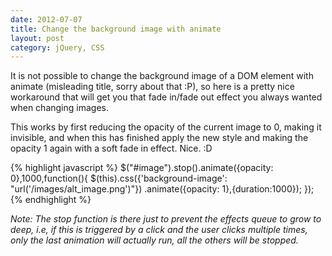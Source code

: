 ```yaml
---
date: 2012-07-07
title: Change the background image with animate
layout: post
category: jQuery, CSS
---
```


It is not possible to change the background image of a DOM element with animate (misleading title, sorry about that :P), so here is a pretty nice workaround that will get you that fade in/fade out effect you always wanted when changing images.

This works by first reducing the opacity of the current image to 0, making it invisible, and when this has finished apply the new style and making the opacity 1 again with a soft fade in effect. Nice. :D

{% highlight javascript %}
$("#image").stop().animate({opacity: 0},1000,function(){
    $(this).css({'background-image': "url('/images/alt_image.png')"})
           .animate({opacity: 1},{duration:1000});
});
{% endhighlight %}

*Note: The stop function is there just to prevent the effects queue to grow to deep, i.e, if this is triggered by a click and the user clicks multiple times, only the last animation will actually run, all the others will be stopped.*
